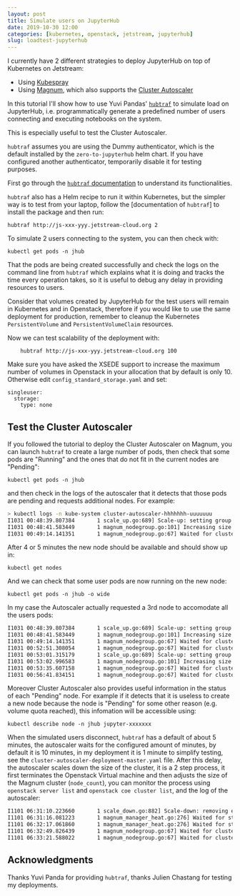 ```yaml
---
layout: post
title: Simulate users on JupyterHub
date: 2019-10-30 12:00
categories: [kubernetes, openstack, jetstream, jupyterhub]
slug: loadtest-jupyterhub
---
```


I currently have 2 different strategies to deploy JupyterHub on top of Kubernetes on Jetstream:

* Using [Kubespray](https://zonca.github.io/2019/02/kubernetes-jupyterhub-jetstream-kubespray.html)
* Using [Magnum](http://zonca.github.io/2019/06/kubernetes-jupyterhub-jetstream-magnum.html), which also supports the [Cluster Autoscaler](http://zonca.github.io/2019/09/kubernetes-jetstream-autoscaler.html)

In this tutorial I'll show how to use Yuvi Pandas' [`hubtraf`](https://github.com/yuvipanda/hubtraf) to simulate load on JupyterHub, i.e. programmatically generate a predefined number of users connecting and executing notebooks on the system.

This is especially useful to test the Cluster Autoscaler.

`hubtraf` assumes you are using the Dummy authenticator, which is the default installed by the `zero-to-jupyterhub` helm chart. If you have configured another authenticator, temporarily disable it for testing purposes.

First go through the [`hubtraf` documentation](https://github.com/yuvipanda/hubtraf/blob/master/docs/index.rst#jupyterhub-traffic-simulator) to understand its functionalities.

`hubtraf` also has a Helm recipe to run it within Kubernetes, but the simpler way is to test from your laptop, follow the [documentation of `hubtraf`] to install the package and then run:

    hubtraf http://js-xxx-yyy.jetstream-cloud.org 2

To simulate 2 users connecting to the system, you can then check with:

    kubectl get pods -n jhub

That the pods are being created successfully and check the logs on the command line from `hubtraf` which explains what it is doing and tracks the time every operation takes, so it is useful to debug any delay in providing resources to users.

Consider that volumes created by JupyterHub for the test users will remain in Kubernetes and in Openstack, therefore if you would like to use the same deployment for production, remember to cleanup the Kubernetes `PersistentVolume` and `PersistentVolumeClaim` resources.

Now we can test scalability of the deployment with:

        hubtraf http://js-xxx-yyy.jetstream-cloud.org 100

Make sure you have asked the XSEDE support to increase the maximum number of volumes in Openstack in your allocation that by default is only 10. Otherwise edit `config_standard_storage.yaml` and set:

    singleuser:
      storage:
        type: none

## Test the Cluster Autoscaler

If you followed the tutorial to deploy the Cluster Autoscaler on Magnum, you can launch `hubtraf` to create a large number of pods, then check that some pods are "Running" and the ones that do not fit in the current nodes are "Pending":

    kubectl get pods -n jhub

and then check in the logs of the autoscaler that it detects that those pods are pending and requests additional nodes.
For example:

```bash
> kubectl logs -n kube-system cluster-autoscaler-hhhhhhh-uuuuuuu
I1031 00:48:39.807384       1 scale_up.go:689] Scale-up: setting group DefaultNodeGroup size to 2
I1031 00:48:41.583449       1 magnum_nodegroup.go:101] Increasing size by 1, 1->2
I1031 00:49:14.141351       1 magnum_nodegroup.go:67] Waited for cluster UPDATE_IN_PROGRESS status
```

After 4 or 5 minutes the new node should be available and should show up in:

    kubectl get nodes

And we can check that some user pods are now running on the new node:

    kubectl get pods -n jhub -o wide

In my case the Autoscaler actually requested a 3rd node to accomodate all the users pods:

```bash
I1031 00:48:39.807384       1 scale_up.go:689] Scale-up: setting group DefaultNodeGroup size to 2
I1031 00:48:41.583449       1 magnum_nodegroup.go:101] Increasing size by 1, 1->2
I1031 00:49:14.141351       1 magnum_nodegroup.go:67] Waited for cluster UPDATE_IN_PROGRESS status
I1031 00:52:51.308054       1 magnum_nodegroup.go:67] Waited for cluster UPDATE_COMPLETE status
I1031 00:53:01.315179       1 scale_up.go:689] Scale-up: setting group DefaultNodeGroup size to 3
I1031 00:53:02.996583       1 magnum_nodegroup.go:101] Increasing size by 1, 2->3
I1031 00:53:35.607158       1 magnum_nodegroup.go:67] Waited for cluster UPDATE_IN_PROGRESS status
I1031 00:56:41.834151       1 magnum_nodegroup.go:67] Waited for cluster UPDATE_COMPLETE status
```

Moreover Cluster Autoscaler also provides useful information in the status of each "Pending" node. For example if it detects that it is useless to create a new node because the node is "Pending" for some other reason (e.g. volume quota reached), this infomation will be accessible using:

    kubectl describe node -n jhub jupyter-xxxxxxx

When the simulated users disconnect, `hubtraf` has a default of about 5 minutes, the autoscaler waits for the configured amount of minutes, by default it is 10 minutes, in my deployment it is 1 minute to simplify testing, see the `cluster-autoscaler-deployment-master.yaml` file.
After this delay, the autoscaler scales down the size of the cluster, it is a 2 step process, it first terminates the Openstack Virtual machine and then adjusts the size of the Magnum cluster (`node_count`), you can monitor the process using `openstack server list` and `openstack coe cluster list`, and the log of the autoscaler:

```bash
I1101 06:31:10.223660       1 scale_down.go:882] Scale-down: removing empty node k8s-e2iw7axmhym7-minion-1 
I1101 06:31:16.081223       1 magnum_manager_heat.go:276] Waited for stack UPDATE_IN_PROGRESS status
I1101 06:32:17.061860       1 magnum_manager_heat.go:276] Waited for stack UPDATE_COMPLETE status
I1101 06:32:49.826439       1 magnum_nodegroup.go:67] Waited for cluster UPDATE_IN_PROGRESS status
I1101 06:33:21.588022       1 magnum_nodegroup.go:67] Waited for cluster UPDATE_COMPLETE status
```

## Acknowledgments

Thanks Yuvi Panda for providing `hubtraf`, thanks Julien Chastang for testing my deployments.
